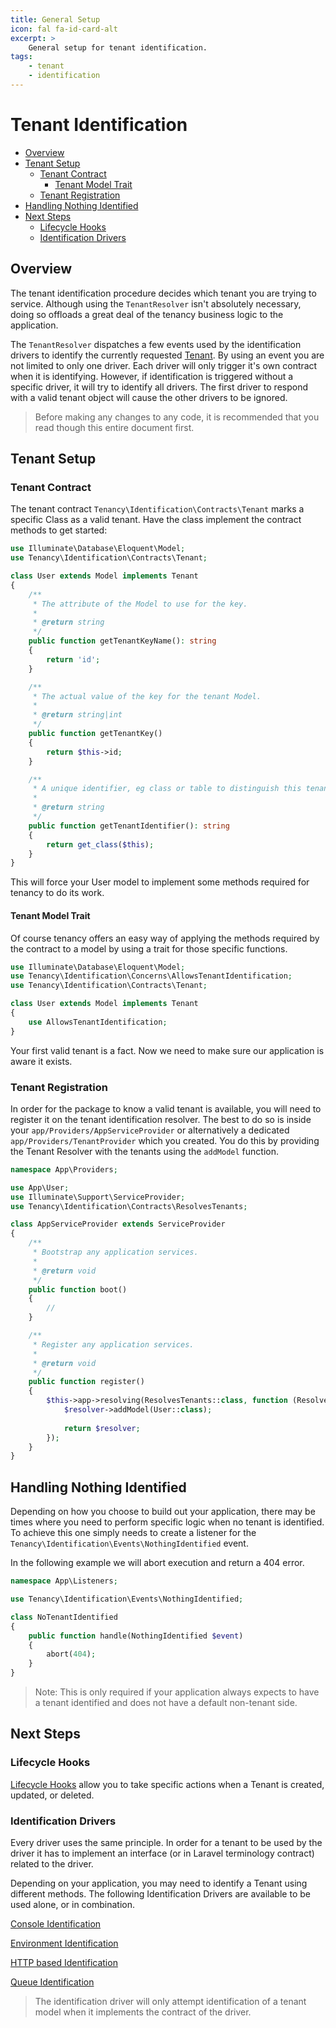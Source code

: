 ```yaml
---
title: General Setup
icon: fal fa-id-card-alt
excerpt: >
    General setup for tenant identification.
tags:
    - tenant
    - identification
---
```


# Tenant Identification

- [Overview](#overview)
- [Tenant Setup](#tenant-setup)
  - [Tenant Contract](#tenant-contract)
    - [Tenant Model Trait](#tenant-model-trait)
  - [Tenant Registration](tenant-registration)
- [Handling Nothing Identified](#handling-nothing-identified)
- [Next Steps](#next-steps)
  - [Lifecycle Hooks](#lifecycle-hooks)
  - [Identification Drivers](#identification-drivers)

## Overview

The tenant identification procedure decides which tenant you are trying to service. Although using the `TenantResolver` isn't absolutely necessary, doing so offloads a great deal of the tenancy business logic to the application.

The `TenantResolver` dispatches a few events used by the identification drivers to identify the currently requested [Tenant](what-is-a-tenant). By using an event you are not limited to only one driver. Each driver will only trigger it's own contract when it is identifying. However, if identification is triggered without a specific driver, it will try to identify all drivers. The first driver to respond with a valid tenant object will cause the other drivers to be ignored.

> Before making any changes to any code, it is recommended that you read though this entire document first.

## Tenant Setup

### Tenant Contract

The tenant contract `Tenancy\Identification\Contracts\Tenant` marks a specific 
Class as a valid tenant. Have the class implement the contract methods to get started:

```php
use Illuminate\Database\Eloquent\Model;
use Tenancy\Identification\Contracts\Tenant;

class User extends Model implements Tenant
{
    /**
     * The attribute of the Model to use for the key.
     *
     * @return string
     */
    public function getTenantKeyName(): string
    {
        return 'id';
    }

    /**
     * The actual value of the key for the tenant Model.
     *
     * @return string|int
     */
    public function getTenantKey()
    {
        return $this->id;
    }

    /**
     * A unique identifier, eg class or table to distinguish this tenant Model.
     *
     * @return string
     */
    public function getTenantIdentifier(): string
    {
        return get_class($this);
    }
}
```

This will force your User model to implement some methods
required for tenancy to do its work. 

#### Tenant Model Trait

Of course tenancy offers an easy way of applying the methods
required by the contract to a model by using a trait for those specific functions.

```php
use Illuminate\Database\Eloquent\Model;
use Tenancy\Identification\Concerns\AllowsTenantIdentification;
use Tenancy\Identification\Contracts\Tenant;

class User extends Model implements Tenant
{
    use AllowsTenantIdentification;
}
```

Your first valid tenant is a fact. Now we need to make sure our application
is aware it exists.

### Tenant Registration

In order for the package to know a valid tenant is available, you will need 
to register it on the tenant identification resolver. The best to do so is inside
your `app/Providers/AppServiceProvider` or alternatively a dedicated `app/Providers/TenantProvider`
which you created. You do this by providing the Tenant Resolver with the tenants using the `addModel` function.

```php
namespace App\Providers;

use App\User;
use Illuminate\Support\ServiceProvider;
use Tenancy\Identification\Contracts\ResolvesTenants;

class AppServiceProvider extends ServiceProvider
{
    /**
     * Bootstrap any application services.
     *
     * @return void
     */
    public function boot()
    {
        //
    }

    /**
     * Register any application services.
     *
     * @return void
     */
    public function register()
    {
        $this->app->resolving(ResolvesTenants::class, function (ResolvesTenants $resolver) {
            $resolver->addModel(User::class);
            
            return $resolver;
        });
    }
}
```

## Handling Nothing Identified

Depending on how you choose to build out your application, there may be times where you need to perform 
specific logic when no tenant is identified. To achieve this one simply needs to create a listener for the `Tenancy\Identification\Events\NothingIdentified` event.

In the following example we will abort execution and return a 404 error.

```php
namespace App\Listeners;

use Tenancy\Identification\Events\NothingIdentified;

class NoTenantIdentified 
{
    public function handle(NothingIdentified $event) 
    {
        abort(404);
    }
}
```

> Note: This is only required if your application always expects to have a tenant identified and does not have a default non-tenant side.

## Next Steps

### Lifecycle Hooks

[Lifecycle Hooks](hooks-general) allow you to take specific actions when a Tenant is created, updated, or deleted.

### Identification Drivers

Every driver uses the same principle. In order for a tenant to be used by the driver it has to implement an interface (or in Laravel terminology contract) related to the driver.

Depending on your application, you may need to identify a Tenant using different methods. The following Identification Drivers are available to be used alone, or in combination.

[Console Identification](identification-console)

[Environment Identification](identification-environment)

[HTTP based Identification](identification-http)

[Queue Identification](identification-queue)

> The identification driver will only attempt identification of a tenant model when it implements the contract of the driver.
